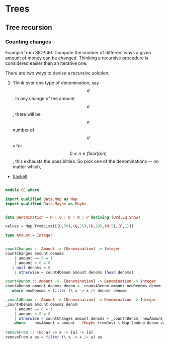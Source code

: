 # Trees

## Tree recursion

### Counting changes

Example from SICP:40. Compute the number of different ways a given amount of
money can be changed. Thinking a recursive procedure is considered easier than
an iterative one.

There are two ways to devise a recursive solution. 

1. Think over one type of denomination, say $$d$$. In any change of the amount
   $$a$$, there will be $$n$$ number of $$d$$s for $$0 \leq n \leq floor(a/n)$$, this
   exhausts the possiblities. So pick one of the denominations -- no matter
   which, 

* [haskell](code/haskell/count-changes.hs)

```haskell

module CC where

import qualified Data.Map as Map
import qualified Data.Maybe as Maybe


data Denomination = H | Q | D | N | P deriving (Ord,Eq,Show)

values = Map.fromList([(H,50),(Q,25),(D,10),(N,5),(P,1)])

type Amount = Integer


countChanges :: Amount -> [Denomination] -> Integer
countChanges amount denoms
    | amount == 0 = 1
    | amount < 0 = 0
   | null denoms = 0
    | otherwise = count4Denom amount denoms (head denoms) 

count4Denom :: Amount ->  [Denomination] -> Denomination -> Integer
count4Denom amount denoms denom = _count4Denom amount newDenoms denom
   where newDenoms = filter (\ x -> x /= denom) denoms

_count4Denom :: Amount -> [Denomination] -> Denomination -> Integer
_count4Denom amount denoms denom 
    | amount == 0 = 1
    | amount < 0 = 0
    | otherwise = countChanges amount denoms + _count4Denom  newAmount denoms denom 
    where    newAmount = amount - (Maybe.fromJust $ Map.lookup denom values)
              
removeFrom :: (Eq a) => a -> [a] -> [a]
removeFrom a as = filter (\ x -> x /= a) as    
```
